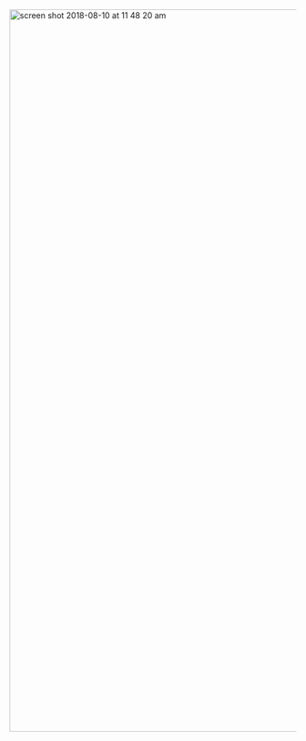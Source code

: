 <img width="1268" alt="screen shot 2018-08-10 at 11 48 20 am" src="https://user-images.githubusercontent.com/4441991/43975719-6b15f358-9c93-11e8-8208-4f6d3a3de4c8.png">
